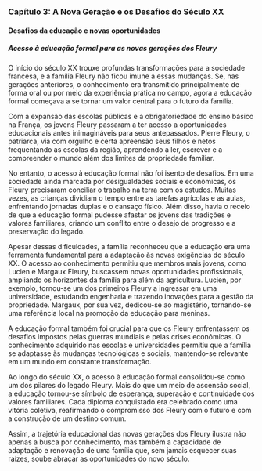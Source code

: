 
### Capítulo 3: A Nova Geração e os Desafios do Século XX

#### Desafios da educação e novas oportunidades

##### Acesso à educação formal para as novas gerações dos Fleury

O início do século XX trouxe profundas transformações para a sociedade francesa, e a família Fleury não ficou imune a essas mudanças. Se, nas gerações anteriores, o conhecimento era transmitido principalmente de forma oral ou por meio da experiência prática no campo, agora a educação formal começava a se tornar um valor central para o futuro da família.

Com a expansão das escolas públicas e a obrigatoriedade do ensino básico na França, os jovens Fleury passaram a ter acesso a oportunidades educacionais antes inimagináveis para seus antepassados. Pierre Fleury, o patriarca, via com orgulho e certa apreensão seus filhos e netos frequentando as escolas da região, aprendendo a ler, escrever e a compreender o mundo além dos limites da propriedade familiar.

No entanto, o acesso à educação formal não foi isento de desafios. Em uma sociedade ainda marcada por desigualdades sociais e econômicas, os Fleury precisaram conciliar o trabalho na terra com os estudos. Muitas vezes, as crianças dividiam o tempo entre as tarefas agrícolas e as aulas, enfrentando jornadas duplas e o cansaço físico. Além disso, havia o receio de que a educação formal pudesse afastar os jovens das tradições e valores familiares, criando um conflito entre o desejo de progresso e a preservação do legado.

Apesar dessas dificuldades, a família reconheceu que a educação era uma ferramenta fundamental para a adaptação às novas exigências do século XX. O acesso ao conhecimento permitiu que membros mais jovens, como Lucien e Margaux Fleury, buscassem novas oportunidades profissionais, ampliando os horizontes da família para além da agricultura. Lucien, por exemplo, tornou-se um dos primeiros Fleury a ingressar em uma universidade, estudando engenharia e trazendo inovações para a gestão da propriedade. Margaux, por sua vez, dedicou-se ao magistério, tornando-se uma referência local na promoção da educação para meninas.

A educação formal também foi crucial para que os Fleury enfrentassem os desafios impostos pelas guerras mundiais e pelas crises econômicas. O conhecimento adquirido nas escolas e universidades permitiu que a família se adaptasse às mudanças tecnológicas e sociais, mantendo-se relevante em um mundo em constante transformação.

Ao longo do século XX, o acesso à educação formal consolidou-se como um dos pilares do legado Fleury. Mais do que um meio de ascensão social, a educação tornou-se símbolo de esperança, superação e continuidade dos valores familiares. Cada diploma conquistado era celebrado como uma vitória coletiva, reafirmando o compromisso dos Fleury com o futuro e com a construção de um destino comum.

Assim, a trajetória educacional das novas gerações dos Fleury ilustra não apenas a busca por conhecimento, mas também a capacidade de adaptação e renovação de uma família que, sem jamais esquecer suas raízes, soube abraçar as oportunidades do novo século.
```
